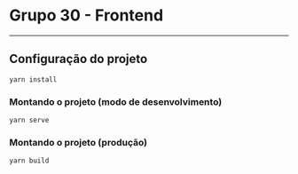 # Grupo 30 - Frontend

---

## Configuração do projeto
```
yarn install
```

### Montando o projeto (modo de desenvolvimento)
```
yarn serve
```

### Montando o projeto (produção)
```
yarn build
```
